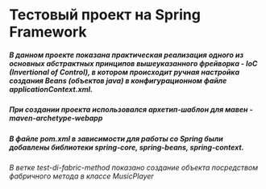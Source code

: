 # Тестовый проект на Spring Framework 
##### В данном проекте показана практическая реализация одного из основных абстрактных принципов вышеуказанного фрейворка - IoC (Invertional of Control), в котором происходит ручная настройка создания Beans (объектов java) в конфигурационном файле applicationContext.xml.
##### При создании проекта использовался архетип-шаблон для мавен - maven-archetype-webapp
##### В файле pom.xml в зависимости для работы со Spring были добавлены библиотеки spring-core, spring-beans, spring-context.

*В ветке test-di-fabric-method показано создание объекта посредством фабричного метода в классе MusicPlayer*